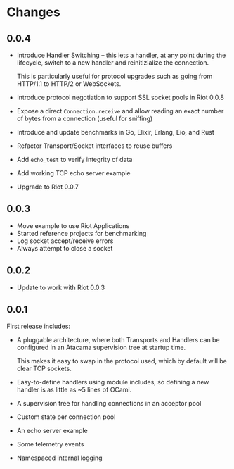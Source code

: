 # Changes

## 0.0.4

* Introduce Handler Switching – this lets a handler, at any point during the
  lifecycle, switch to a new handler and reinitizialize the connection.

  This is particularly useful for protocol upgrades such as going from HTTP/1.1
  to HTTP/2 or WebSockets.

* Introduce protocol negotiation to support SSL socket pools in Riot 0.0.8

* Expose a direct `Connection.receive` and allow reading an exact number of
  bytes from a connection (useful for sniffing)

* Introduce and update benchmarks in Go, Elixir, Erlang, Eio, and Rust

* Refactor Transport/Socket interfaces to reuse buffers

* Add `echo_test` to verify integrity of data

* Add working TCP echo server example

* Upgrade to Riot 0.0.7

## 0.0.3

* Move example to use Riot Applications
* Started reference projects for benchmarking
* Log socket accept/receive errors
* Always attempt to close a socket

## 0.0.2

* Update to work with Riot 0.0.3

## 0.0.1

First release includes:

* A pluggable architecture, where both Transports and Handlers can be
  configured in an Atacama supervision tree at startup time.

  This makes it easy to swap in the protocol used, which by default will be
  clear TCP sockets.

* Easy-to-define handlers using module includes, so defining a new handler is
  as little as ~5 lines of OCaml.

* A supervision tree for handling connections in an acceptor pool

* Custom state per connection pool

* An echo server example

* Some telemetry events

* Namespaced internal logging
